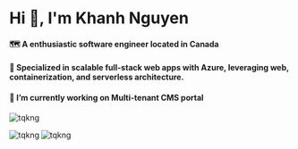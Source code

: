 <h1 align="left">Hi 👋, I'm Khanh Nguyen</h1>
<h4 align="left"> 🗺️ A enthusiastic software engineer located in Canada</h4>

<h4 align="left"> 🎯 Specialized in scalable full-stack web apps with Azure, leveraging web, containerization, and serverless architecture.</h4>

<h4 align="left"> 📌 I’m currently working on Multi-tenant CMS portal </h4>

<p align="left"><img  src="https://github-profile-trophy.vercel.app/?username=tqkng&title=Multilanguage,Commit,Repositories,Experience,PullRequest" alt="tqkng" /></p>
<p><img align="left" src="https://github-readme-stats.vercel.app/api/top-langs?username=tqkng&show_icons=true&locale=en&layout=compact" alt="tqkng" /></p>


<p><img align="center" src="https://github-readme-streak-stats.herokuapp.com/?user=tqkng&" alt="tqkng" /></p>







